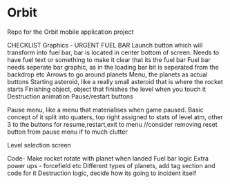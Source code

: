 # Orbit
Repo for the Orbit mobile application project


CHECKLIST
Graphics -
URGENT FUEL BAR
Launch button which will transform into fuel bar, bar is located in center bottom of screen. Needs to have fuel text or something to make it clear that its the fuel bar
Fuel bar needs seperate bar graphic, as in the loading bar bit is seperated from the backdrop etc
Arrows to go around planets 
Menu, the planets as actual buttons
Starting asteroid, like a really small asteroid  that is where the rocket starts
Finishing object, object that finishes the level when you touch it
Destruction animation
Pause/restart buttons

Pause menu, like a menu that materialises when game paused. Basic concept of it split into quaters, top right assigned to stats of level atm, other 3 to the buttons for resume,restart,exit to menu //consider removing reset button from pause menu if to much clutter

Level selection screen

Code-
Make rocket rotate with planet when landed
Fuel bar logic
Extra power ups - forcefield etc
Different types of planets, add tag section and code for it
Destruction logic, decide how its going to incident itself
